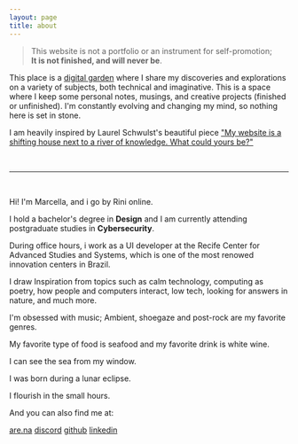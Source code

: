 ```yaml
---
layout: page
title: about
---
```


>This website is not a portfolio or an instrument for self-promotion;  
>**It is not finished, and will never be**.

This place is a [digital garden](https://maggieappleton.com/garden-history) where I share my discoveries and explorations on a variety of subjects, both technical and imaginative. This is a space where I keep some personal notes, musings, and creative projects (finished or unfinished). I'm constantly evolving and changing my mind, so nothing here is set in stone.  

I am heavily inspired by Laurel Schwulst's beautiful piece ["My website is a shifting house next to a river of knowledge. What could yours be?"](https://thecreativeindependent.com/essays/laurel-schwulst-my-website-is-a-shifting-house-next-to-a-river-of-knowledge-what-could-yours-be/)

<br>

---

<br>

Hi! I'm Marcella, and i go by Rini online.

I hold a bachelor's degree in **Design** and I am currently attending postgraduate studies in **Cybersecurity**.
            
During office hours, i work as a UI developer at the Recife Center for Advanced Studies and Systems, which is one of the most renowed innovation centers in Brazil.
            
I draw Inspiration from topics such as calm technology, computing as poetry, how people and computers interact, low tech, looking for answers in nature, and much more.
            
I'm obsessed with music; Ambient, shoegaze and post-rock are my favorite genres.
            
My favorite type of food is seafood and my favorite drink is white wine.
            
I can see the sea from my window.

I was born during a lunar eclipse.
            
I flourish in the small hours.
            
And you can also find me at:

[are.na](https://www.are.na/rini)
[discord](https://discordapp.com/users/647894579479183390)
[github](https://github.com/rinnnnni)
[linkedin](https://www.linkedin.com/in/marcellamigliorini/)